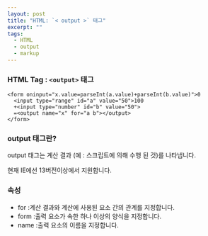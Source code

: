 ```yaml
---
layout: post
title: "HTML: `< output >` 태그"
excerpt: ""
tags: 
  - HTML
  - output
  - markup
---
```


### HTML Tag : `<output>` 태그
```
<form oninput="x.value=parseInt(a.value)+parseInt(b.value)">0
  <input type="range" id="a" value="50">100
  +<input type="number" id="b" value="50">
  =<output name="x" for="a b"></output>
</form>
```
### output 태그란?

output 태그는 계산 결과 (예 : 스크립트에 의해 수행 된 것)를 나타냅니다.

현재 IE에선 13버전이상에서 지원합니다.

### 속성

+ for :계산 결과와 계산에 사용된 요소 간의 관계를 지정합니다.
+ form :출력 요소가 속한 하나 이상의 양식을 지정합니다.
+ name :출력 요소의 이름을 지정합니다.
